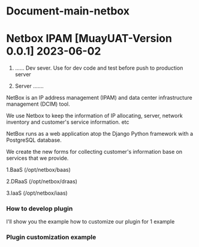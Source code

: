 # Document-main-netbox

# Netbox IPAM [MuayUAT-Version 0.0.1] 2023-06-02

1. ......   Dev sever. Use for dev code and test before push to production server

2. Server
.......

NetBox is an IP address management (IPAM) and data center infrastructure management (DCIM) tool. 

We use Netbox to keep the information of IP allocating, server, network inventory and customer's service information. etc

NetBox runs as a web application atop the Django Python framework with a PostgreSQL database.

We create the new forms for collecting customer's information base on services that we provide.

1.BaaS (/opt/netbox/baas)

2.DRaaS (/opt/netbox/draas)

3.IaaS (/opt/netbox/iaas)


### How to develop plugin

I'll show you the example how to customize our plugin for 1 example

### Plugin customization example
